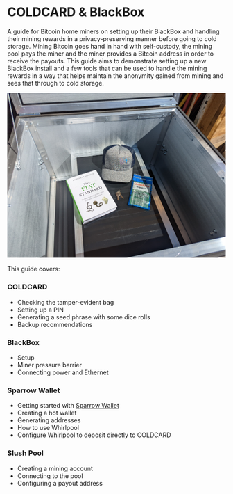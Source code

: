 # COLDCARD & BlackBox
A guide for Bitcoin home miners on setting up their BlackBox and handling their mining rewards in a privacy-preserving manner before going to cold storage. Mining Bitcoin goes hand in hand with self-custody, the mining pool pays the miner and the miner provides a Bitcoin address in order to receive the payouts. This guide aims to demonstrate setting up a new BlackBox install and a few tools that can be used to handle the mining rewards in a way that helps maintain the anonymity gained from mining and sees that through to cold storage. 

<p align="center">
  <img width="750" src="assets/BB13.jpg">
</p>

This guide covers:

### COLDCARD
- Checking the tamper-evident bag
- Setting up a PIN
- Generating a seed phrase with some dice rolls
- Backup recommendations

### BlackBox
- Setup
- Miner pressure barrier
- Connecting power and Ethernet

### Sparrow Wallet
- Getting started with [Sparrow Wallet](https://www.sparrowwallet.com/)
- Creating a hot wallet
- Generating addresses
- How to use Whirlpool
- Configure Whirlpool to deposit directly to COLDCARD 

### Slush Pool
- Creating a mining account
- Connecting to the pool
- Configuring a payout address
